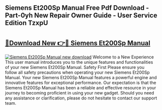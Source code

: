 ## Siemens Et200Sp Manual Free Pdf Download - Part-0yh New Repair Owner Guide - User Service Edition TzxpU

# <h2><a href="http://cf26806.oget.top/?id=Siemens+Et200Sp+Manual">🔗Download New 👉🔴 Siemens Et200Sp Manual</a></h2>

[![Siemens Et200Sp Manual new download](https://i.imgur.com/5g1atiW.png)](http://cf26806.oget.top/?id=Siemens+Et200Sp+Manual)
Welcome to a New Experience This user manual introduces you to the unique features and functionalities of your new Siemens Et200Sp Manual. Safety First Please ensure you follow all safety precautions when operating your new Siemens Et200Sp Manual. Your new Siemens Et200Sp Manual features a powerful engine and innovative features for exceptional performance. Our expectation is that the Siemens Et200Sp Manual has been a reliable and effective resource in your journey to becoming proficient in using your new gadget. Should you need any assistance or clarification, please do not hesitate to contact our support team.

